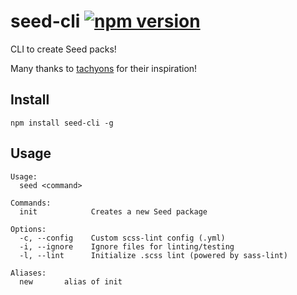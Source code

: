 # seed-cli [![npm version](https://badge.fury.io/js/seed-cli.svg)](https://badge.fury.io/js/seed-cli)
CLI to create Seed packs!

Many thanks to [tachyons](https://github.com/tachyons-css/tachyons-cli) for their inspiration!


## Install
```
npm install seed-cli -g
```

## Usage
```
Usage:
  seed <command>

Commands:
  init            Creates a new Seed package

Options:
  -c, --config    Custom scss-lint config (.yml)
  -i, --ignore    Ignore files for linting/testing
  -l, --lint      Initialize .scss lint (powered by sass-lint)

Aliases:
  new       alias of init
```

